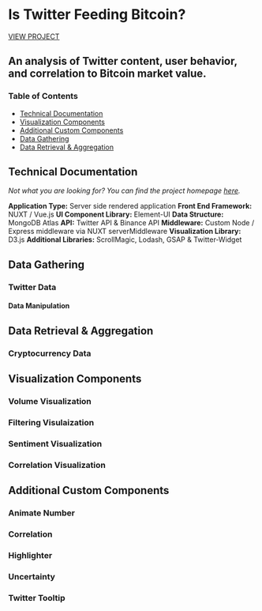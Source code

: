 # Is Twitter Feeding Bitcoin? 
[VIEW PROJECT](http://neiloliver.co/influence)
## An analysis of Twitter content, user behavior, and correlation to Bitcoin market value.

### Table of Contents
- [Technical Documentation](#technical-documentation)
- [Visualization Components](#visualization-components)
- [Additional Custom Components](#additional-custom-components)
- [Data Gathering](#data-gathering)
- [Data Retrieval & Aggregation](#data-retrieval-&-aggregation)

## Technical Documentation
*Not what you are looking for? You can find the project homepage [here](../).*

**Application Type:** Server side rendered application
**Front End Framework:** NUXT / Vue.js
**UI Component Library:** Element-UI
**Data Structure:** MongoDB Atlas
**API:** Twitter API & Binance API
**Middleware:** Custom Node / Express middleware via NUXT serverMiddleware
**Visualization Library:** D3.js
**Additional Libraries:** ScrollMagic, Lodash, GSAP & Twitter-Widget

## Data Gathering
### Twitter Data
#### Data Manipulation

## Data Retrieval & Aggregation

### Cryptocurrency Data

## Visualization Components
### Volume Visualization

### Filtering Visulaization

### Sentiment Visualization

### Correlation Visualization

## Additional Custom Components
### Animate Number

### Correlation

### Highlighter

### Uncertainty

### Twitter Tooltip

